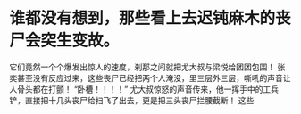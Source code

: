 # 谁都没有想到，那些看上去迟钝麻木的丧尸会突生变故。
它们竟然一个个爆发出惊人的速度，刹那之间就把尤大叔与梁悦给团团包围！
张奕甚至没有反应过来，这些丧尸已经把两个人淹没，里三层外三层，嘶吼的声音让人骨头都在打颤！
“卧槽！！！！”
尤大叔惊怒的声音传来，他一挥手中的工兵铲，直接把十几头丧尸给扫飞了出去，更是把三头丧尸拦腰截断！
这些

